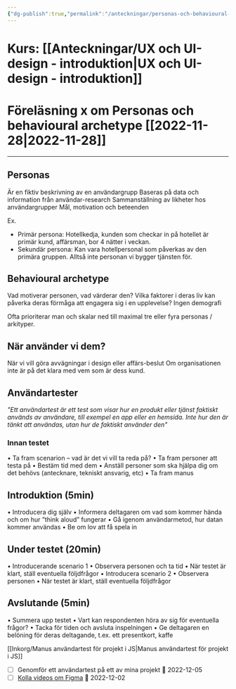 ```yaml
---
{"dg-publish":true,"permalink":"/anteckningar/personas-och-behavioural-archetype/"}
---
```


# Kurs: [[Anteckningar/UX och UI-design - introduktion\|UX och UI-design - introduktion]]
# Föreläsning x om Personas och behavioural archetype [[2022-11-28\|2022-11-28]]
---
## Personas
Är en fiktiv beskrivning av en användargrupp
Baseras på data och information från användar-research
Sammanställning av likheter hos användargrupper
Mål, motivation och beteenden

Ex.
- Primär persona: Hotellkedja, kunden som checkar in på hotellet är primär kund, affärsman, bor 4 nätter i veckan.
- Sekundär persona: Kan vara hotellpersonal som påverkas av den primära gruppen. Alltså inte personan vi bygger tjänsten för.

## Behavioural archetype
Vad motiverar personen, vad värderar den?
Vilka faktorer i deras liv kan påverka deras förmåga att engagera sig i en upplevelse?
Ingen demografi

Ofta prioriterar man och skalar ned till maximal tre eller fyra personas / arkityper.

## När använder vi dem?
När vi vill göra avvägningar i design eller affärs-beslut
Om organisationen inte är på det klara med vem som är dess kund.

## Användartester
*"Ett användartest är ett test som visar hur en produkt eller tjänst faktiskt används av användare, till exempel en app eller en hemsida. Inte hur den är tänkt att användas, utan hur de faktiskt använder den"*

### Innan testet
• Ta fram scenarion – vad är det vi vill ta reda på? 
• Ta fram personer att testa på 
• Bestäm tid med dem 
• Anställ personer som ska hjälpa dig om det behövs (antecknare, tekniskt ansvarig, etc)
• Ta fram manus


<div class="transclusion internal-embed is-loaded"><div class="markdown-embed">




## Introduktion (5min)
• Introducera dig själv
• Informera deltagaren om vad som kommer hända och om hur ”think aloud” fungerar
• Gå igenom användarmetod, hur datan kommer användas
• Be om lov att få spela in

## Under testet (20min)
• Introducerande scenario 1
• Observera personen och ta tid
• När testet är klart, ställ eventuella följdfrågor
• Introducera scenario 2
• Observera personen
• När testet är klart, ställ eventuella följdfrågor

## Avslutande (5min)
• Summera upp testet
• Vart kan respondenten höra av sig för eventuella frågor?
• Tacka för tiden och avsluta inspelningen
• Ge deltagaren en belöning för deras deltagande, t.ex. ett presentkort, kaffe

[[Inkorg/Manus användartest för projekt i JS\|Manus användartest för projekt i JS]]

</div></div>



- [ ] Genomför ett användartest på ett av mina projekt 📅 2022-12-05
- [ ] [Kolla videos om Figma](learnux.io/course/figma) 📅 2022-12-02 